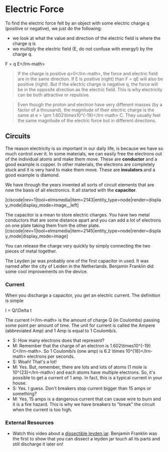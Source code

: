 # Electric Force

To find the electric force felt by an object with some electric charge q \(positive or negative\), we just do the following:

* we look at what the value and direction of the electric field is where the charge q is 
* we multiply the electric field \(E, do not confuse with energy!\) by the charge q. 

F = q E&lt;/lrn-math&gt;

> If the charge is positive q&gt;0&lt;/lrn-math&gt;, the force and electric field are in the same direction. If E is positive \(right\) than F = qE will also be positive \(right\). But if the electric charge is negative q, the force will be in the opposite direction as the electric field. This is why electricity can be both attractive or repulsive.

> Even though the proton and electron have very different masses \(by a factor of a thousand\), the magnitude of their electric charge is the same at e = \pm 1.602\times10^{-19}&lt;/lrn-math&gt; C. They usually feel the same magnitude of the electric force but in different directions.

## Circuits

The reason electricity is so important in our daily life, is because we have so much control over it. In some materials, we can easily free the electrons out of the individual atoms and make them move. These are **conductor** and a good example is copper. In other materials, the electrons are completely stuck and it is very hard to make them move. These are **insulators** and a good example is diamond.

We have through the years invented all sorts of circuit elements that are now the basis of all electronics. It all started with the **capacitor**.

\[ciscode\|rev=1\|tool=elmsmedia\|item=2143\|entity\_type=node\|render=display\_mode\|display\_mode=image\_\_left\]

The capacitor is a mean to store electric charges. You have two metal conductors that are some distance apart and you can add a lot of electrons on one plate taking them from the other plate. \[ciscode\|rev=1\|tool=elmsmedia\|item=2145\|entity\_type=node\|render=display\_mode\|display\_mode=image\]

You can release the charge very quickly by simply connecting the two pieces of metal together.

The Leyden jar was probably one of the first capacitor in used. It was named after the city of Leiden in the Netherlands. Benjamin Franklin did some cool improvements on the device.

### Current

When you discharge a capacitor, you get an electric current. The definition is simple

I = Q/\Delta t

The current I&lt;/lrn-math&gt; is the amount of charge Q \(in Coulombs\) passing some point per amount of time. The unit for current is called the Ampere \(abbreviated Amp\) and 1 Amp is equal to 1 Coulomb/s.

* S: How many electrons does that represent?
* M: Remember that the charge of an electron is 1.602\times10^{-19} C&lt;/lrn-math&gt;. So 1 Coulomb/s \(one amp\) is 6.2 \times 10^{18}&lt;/lrn-math&gt; electrons per seconds.
* S: Woah! That's a lot!
* M: Yes. But, remember, there are lots and lots of atoms \(1 mole is 10^{23}&lt;/lrn-math&gt;\) and each atoms have multiple electrons. So, it's possible to get a current of 1 amp. In fact, this is a typical current in your house.
* S: Yes. I guess. Don't breakers stop current bigger than 15 amps or something?
* M: Yes, 15 amps is a dangerous current that can cause wire to burn and it is a fire hazard. This is why we have breakers to "break" the circuit when the current is too high.

### External Resources

* Watch this video about a [dissectible leyden jar](https://www.youtube.com/watch?v=9ckpQW9sdUg&feature=youtu.be). Benjamin Franklin was the first to show that you can dissect a leyden jar touch all its parts and still discharge it later on!

